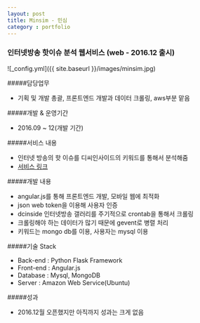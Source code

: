 ```yaml
---
layout: post
title: Minsim - 민심
category : portfolio
---
```


### 인터넷방송 핫이슈 분석 웹서비스 (web - 2016.12 출시)

![_config.yml]({{ site.baseurl }}/images/minsim.jpg)

#####담당업무
- 기획 및 개발 총괄, 프론트엔드 개발과 데이터 크롤링, aws부분 맡음

#####개발 & 운영기간
- 2016.09 ~ 12(개발 기간)

#####서비스 내용
- 인터넷 방송의 핫 이슈를 디씨인사이드의 키워드를 통해서 분석해줌
- [서비스 링크](http://minsim.net)

#####개발 내용
- angular.js를 통해 프론트엔드 개발, 모바일 웹에 최적화
- json web token을 이용해 사용자 인증
- dcinside 인터넷방송 갤러리를 주기적으로 crontab을 통해서 크롤링
- 크롤링해야 하는 데이터가 많기 때문에 gevent로 병렬 처리
- 키워드는 mongo db를 이용, 사용자는 mysql 이용

#####기술 Stack
- Back-end : Python Flask Framework
- Front-end : Angular.js
- Database : Mysql, MongoDB
- Server : Amazon Web Service(Ubuntu)

#####성과
- 2016.12월 오픈했지만 아직까지 성과는 크게 없음